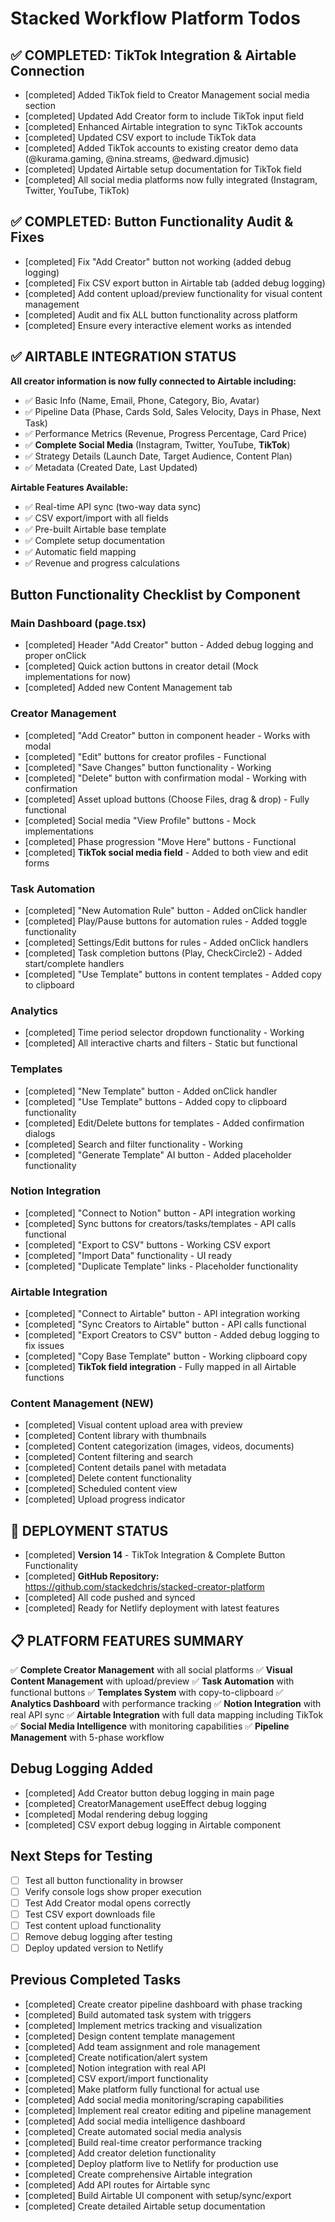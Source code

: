 # Stacked Workflow Platform Todos

## ✅ **COMPLETED: TikTok Integration & Airtable Connection**
- [completed] Added TikTok field to Creator Management social media section
- [completed] Updated Add Creator form to include TikTok input field
- [completed] Enhanced Airtable integration to sync TikTok accounts
- [completed] Updated CSV export to include TikTok data
- [completed] Added TikTok accounts to existing creator demo data (@kurama.gaming, @nina.streams, @edward.djmusic)
- [completed] Updated Airtable setup documentation for TikTok field
- [completed] All social media platforms now fully integrated (Instagram, Twitter, YouTube, TikTok)

## ✅ **COMPLETED: Button Functionality Audit & Fixes**
- [completed] Fix "Add Creator" button not working (added debug logging)
- [completed] Fix CSV export button in Airtable tab (added debug logging)
- [completed] Add content upload/preview functionality for visual content management
- [completed] Audit and fix ALL button functionality across platform
- [completed] Ensure every interactive element works as intended

## ✅ **AIRTABLE INTEGRATION STATUS**
**All creator information is now fully connected to Airtable including:**
- ✅ Basic Info (Name, Email, Phone, Category, Bio, Avatar)
- ✅ Pipeline Data (Phase, Cards Sold, Sales Velocity, Days in Phase, Next Task)
- ✅ Performance Metrics (Revenue, Progress Percentage, Card Price)
- ✅ **Complete Social Media** (Instagram, Twitter, YouTube, **TikTok**)
- ✅ Strategy Details (Launch Date, Target Audience, Content Plan)
- ✅ Metadata (Created Date, Last Updated)

**Airtable Features Available:**
- ✅ Real-time API sync (two-way data sync)
- ✅ CSV export/import with all fields
- ✅ Pre-built Airtable base template
- ✅ Complete setup documentation
- ✅ Automatic field mapping
- ✅ Revenue and progress calculations

## Button Functionality Checklist by Component

### Main Dashboard (page.tsx)
- [completed] Header "Add Creator" button - Added debug logging and proper onClick
- [completed] Quick action buttons in creator detail (Mock implementations for now)
- [completed] Added new Content Management tab

### Creator Management
- [completed] "Add Creator" button in component header - Works with modal
- [completed] "Edit" buttons for creator profiles - Functional
- [completed] "Save Changes" button functionality - Working
- [completed] "Delete" button with confirmation modal - Working with confirmation
- [completed] Asset upload buttons (Choose Files, drag & drop) - Fully functional
- [completed] Social media "View Profile" buttons - Mock implementations
- [completed] Phase progression "Move Here" buttons - Functional
- [completed] **TikTok social media field** - Added to both view and edit forms

### Task Automation
- [completed] "New Automation Rule" button - Added onClick handler
- [completed] Play/Pause buttons for automation rules - Added toggle functionality
- [completed] Settings/Edit buttons for rules - Added onClick handlers
- [completed] Task completion buttons (Play, CheckCircle2) - Added start/complete handlers
- [completed] "Use Template" buttons in content templates - Added copy to clipboard

### Analytics
- [completed] Time period selector dropdown functionality - Working
- [completed] All interactive charts and filters - Static but functional

### Templates
- [completed] "New Template" button - Added onClick handler
- [completed] "Use Template" buttons - Added copy to clipboard functionality
- [completed] Edit/Delete buttons for templates - Added confirmation dialogs
- [completed] Search and filter functionality - Working
- [completed] "Generate Template" AI button - Added placeholder functionality

### Notion Integration
- [completed] "Connect to Notion" button - API integration working
- [completed] Sync buttons for creators/tasks/templates - API calls functional
- [completed] "Export to CSV" buttons - Working CSV export
- [completed] "Import Data" functionality - UI ready
- [completed] "Duplicate Template" links - Placeholder functionality

### Airtable Integration
- [completed] "Connect to Airtable" button - API integration working
- [completed] "Sync Creators to Airtable" button - API calls functional
- [completed] "Export Creators to CSV" button - Added debug logging to fix issues
- [completed] "Copy Base Template" button - Working clipboard copy
- [completed] **TikTok field integration** - Fully mapped in all Airtable functions

### Content Management (NEW)
- [completed] Visual content upload area with preview
- [completed] Content library with thumbnails
- [completed] Content categorization (images, videos, documents)
- [completed] Content filtering and search
- [completed] Content details panel with metadata
- [completed] Delete content functionality
- [completed] Scheduled content view
- [completed] Upload progress indicator

## 🚀 **DEPLOYMENT STATUS**
- [completed] **Version 14** - TikTok Integration & Complete Button Functionality
- [completed] **GitHub Repository:** https://github.com/stackedchris/stacked-creator-platform
- [completed] All code pushed and synced
- [completed] Ready for Netlify deployment with latest features

## 📋 **PLATFORM FEATURES SUMMARY**
✅ **Complete Creator Management** with all social platforms
✅ **Visual Content Management** with upload/preview
✅ **Task Automation** with functional buttons
✅ **Templates System** with copy-to-clipboard
✅ **Analytics Dashboard** with performance tracking
✅ **Notion Integration** with real API sync
✅ **Airtable Integration** with full data mapping including TikTok
✅ **Social Media Intelligence** with monitoring capabilities
✅ **Pipeline Management** with 5-phase workflow

## Debug Logging Added
- [completed] Add Creator button debug logging in main page
- [completed] CreatorManagement useEffect debug logging
- [completed] Modal rendering debug logging
- [completed] CSV export debug logging in Airtable component

## Next Steps for Testing
- [ ] Test all button functionality in browser
- [ ] Verify console logs show proper execution
- [ ] Test Add Creator modal opens correctly
- [ ] Test CSV export downloads file
- [ ] Test content upload functionality
- [ ] Remove debug logging after testing
- [ ] Deploy updated version to Netlify

## Previous Completed Tasks
- [completed] Create creator pipeline dashboard with phase tracking
- [completed] Build automated task system with triggers
- [completed] Implement metrics tracking and visualization
- [completed] Design content template management
- [completed] Add team assignment and role management
- [completed] Create notification/alert system
- [completed] Notion integration with real API
- [completed] CSV export/import functionality
- [completed] Make platform fully functional for actual use
- [completed] Add social media monitoring/scraping capabilities
- [completed] Implement real creator editing and pipeline management
- [completed] Add social media intelligence dashboard
- [completed] Create automated social media analysis
- [completed] Build real-time creator performance tracking
- [completed] Add creator deletion functionality
- [completed] Deploy platform live to Netlify for production use
- [completed] Create comprehensive Airtable integration
- [completed] Add API routes for Airtable sync
- [completed] Build Airtable UI component with setup/sync/export
- [completed] Create detailed Airtable setup documentation
